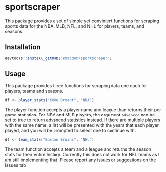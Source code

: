 <!-- README.md is generated from README.Rmd. Please edit that file -->
sportscraper
============

This package provides a set of simple yet convinient functions for
scraping sports data for the NBA, MLB, NFL, and NHL for players, teams,
and seasons.

Installation
------------

``` r
devtools::install_github("kmacdon/sportscraper")
```

Usage
-----

This package provides three functions for scraping data one each for
players, teams and seasons.

``` r
df <- player_stats("Kobe Bryant", "NBA")
```

The player function accepts a player name and league than returns their
per game statistics. For NBA and MLB players, the argument `advanced`
can be set to true to return advanced statistics instead. If there are
multiple players with the same name, a list will be presented with the
years that each player played, and you will be prompted to select one to
continue with.

``` r
df <- team_stats("Boston Bruins", "NHL")
```

The team function accepts a team and a league and returns the season
stats for their entire history. Currently this does not work for NFL
teams as I am still implementing that. Please report any issues or
suggestions on the Issues tab
